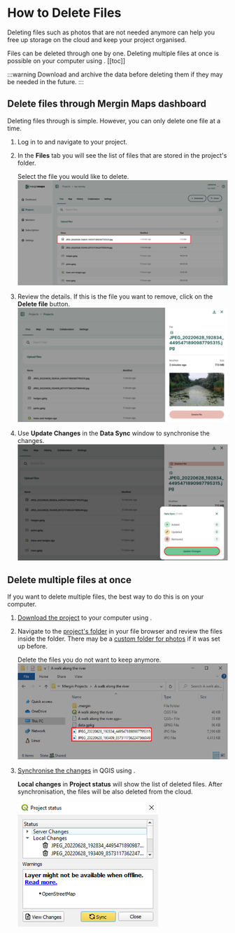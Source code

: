 # How to Delete Files

Deleting files such as photos that are not needed anymore can help you free up storage on the <MainPlatformNameLink /> cloud and keep your project organised.

Files can be deleted through <DashboardLink /> one by one. Deleting multiple files at once is possible on your computer using <QGISPluginName />.
[[toc]]

:::warning
Download and archive the data before deleting them if they may be needed in the future.
:::

## Delete files through Mergin Maps dashboard
Deleting files through <MainDomainName /> is simple. However, you can only delete one file at a time.

1. Log in to <AppDomainNameLink /> and navigate to your project.
2. In the **Files** tab you will see the list of files that are stored in the project's folder. 

   Select the file you would like to delete.
   ![Mergin Maps project dashboard files photos](./project-files.jpg "Mergin Maps dashboard project files and photos")

3. Review the details. If this is the file you want to remove, click on the **Delete file** button.
   ![Mergin Maps dashboard file detail](./file-detail.jpg "Mergin Maps dashboard file detail")
   
4. Use **Update Changes** in the **Data Sync** window to synchronise the changes.
   ![Mergin Maps dashboard sync update changes](./remove-file-update-changes.jpg "Mergin Maps dashboard sync update changes")

## Delete multiple files at once
If you want to delete multiple files, the best way to do this is on your computer.

1. [Download the project](../plugin/#downloading-a-project-in-qgis) to your computer using <QGISPluginName />.
2. Navigate to the [project's folder](../project/#mergin-maps-project-folder) in your file browser and review the files inside the folder. There may be a [custom folder for photos](../../layer/photos/#how-to-set-up-a-custom-folder-for-storing-photos) if it was set up before.

   Delete the files you do not want to keep anymore. 
   ![Mergin Maps project files in PC folder](./folder-files.jpg "Mergin Maps project files folder")
3. [Synchronise the changes](../synchronisation/#synchronising-changes-in-qgis) in QGIS using <QGISPluginName />. 

   **Local changes** in **Project status** will show the list of deleted files. After synchronisation, the files will be also deleted from the cloud.

   ![QGIS Mergin Maps project status synchronisation](./project-status.jpg "QGIS Mergin Maps project status")
   
